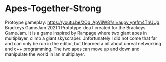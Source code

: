 # Apes-Together-Strong
Protoype gameplay: https://youtu.be/XOg_ApVilW8?si=aupv_yrefm4ThUUg
Brackeys GameJam 2021.1
Prototype Idea I created for the Brackeys GameJam.
It is a game inspired by Rampage where two giant apes in multiplayer,
climb a giant skyscraper.
Unfortunately I did not come that far and can only be run in the editor, but I learned a bit about unreal networking and c++ programming. The two apes can move up and down and manipulate the world in lan multiplayer. 
